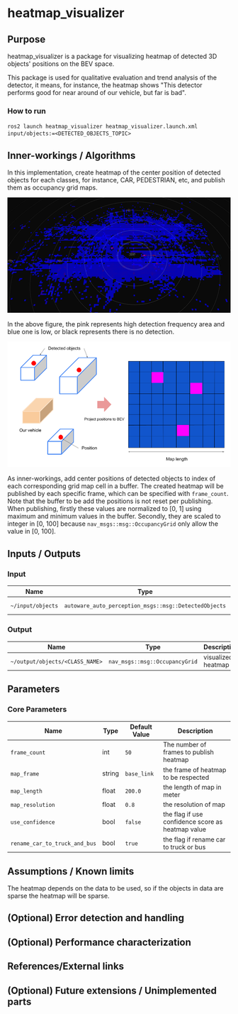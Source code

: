 # heatmap_visualizer

## Purpose

heatmap_visualizer is a package for visualizing heatmap of detected 3D objects' positions on the BEV space.

This package is used for qualitative evaluation and trend analysis of the detector, it means, for instance, the heatmap shows "This detector performs good for near around of our vehicle, but far is bad".

### How to run

```shell
ros2 launch heatmap_visualizer heatmap_visualizer.launch.xml input/objects:=<DETECTED_OBJECTS_TOPIC>
```

## Inner-workings / Algorithms

In this implementation, create heatmap of the center position of detected objects for each classes, for instance, CAR, PEDESTRIAN, etc, and publish them as occupancy grid maps.

![heatmap_visualizer_sample](./image/heatmap_sample.png)

In the above figure, the pink represents high detection frequency area and blue one is low, or black represents there is no detection.

![heatmap_visualizer](./image/heatmap_visualizer.png)

As inner-workings, add center positions of detected objects to index of each corresponding grid map cell in a buffer.
The created heatmap will be published by each specific frame, which can be specified with `frame_count`. Note that the buffer to be add the positions is not reset per publishing.
When publishing, firstly these values are normalized to [0, 1] using maximum and minimum values in the buffer. Secondly, they are scaled to integer in [0, 100] because `nav_msgs::msg::OccupancyGrid` only allow the value in [0, 100].

## Inputs / Outputs

### Input

| Name              | Type                                                  | Description      |
| ----------------- | ----------------------------------------------------- | ---------------- |
| `~/input/objects` | `autoware_auto_perception_msgs::msg::DetectedObjects` | detected objects |

### Output

| Name                            | Type                           | Description        |
| ------------------------------- | ------------------------------ | ------------------ |
| `~/output/objects/<CLASS_NAME>` | `nav_msgs::msg::OccupancyGrid` | visualized heatmap |

## Parameters

### Core Parameters

| Name                          | Type   | Default Value | Description                                       |
| ----------------------------- | ------ | ------------- | ------------------------------------------------- |
| `frame_count`                 | int    | `50`          | The number of frames to publish heatmap           |
| `map_frame`                   | string | `base_link`   | the frame of heatmap to be respected              |
| `map_length`                  | float  | `200.0`       | the length of map in meter                        |
| `map_resolution`              | float  | `0.8`         | the resolution of map                             |
| `use_confidence`              | bool   | `false`       | the flag if use confidence score as heatmap value |
| `rename_car_to_truck_and_bus` | bool   | `true`        | the flag if rename car to truck or bus            |

## Assumptions / Known limits

The heatmap depends on the data to be used, so if the objects in data are sparse the heatmap will be sparse.

## (Optional) Error detection and handling

<!-- Write how to detect errors and how to recover from them.

Example:
  This package can handle up to 20 obstacles. If more obstacles found, this node will give up and raise diagnostic errors.
-->

## (Optional) Performance characterization

<!-- Write performance information like complexity. If it wouldn't be the bottleneck, not necessary.

Example:
  ### Complexity

  This algorithm is O(N).

  ### Processing time

  ...
-->

## References/External links

## (Optional) Future extensions / Unimplemented parts

<!-- Write future extensions of this package.

Example:
  Currently, this package can't handle the chattering obstacles well. We plan to add some probabilistic filters in the perception layer to improve it.
  Also, there are some parameters that should be global(e.g. vehicle size, max steering, etc.). These will be refactored and defined as global parameters so that we can share the same parameters between different nodes.
-->
